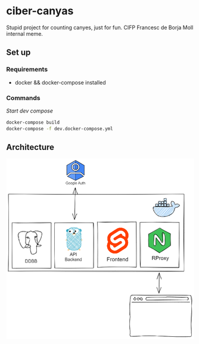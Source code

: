 # ciber-canyas

Stupid project for counting canyes, just for fun. CIFP Francesc de Borja Moll internal meme.

## Set up 

### Requirements

+ docker && docker-compose installed

### Commands

*Start dev compose*

```bash
docker-compose build
docker-compose -f dev.docker-compose.yml
```

## Architecture
![img/canyes-diagram.png](img/canyes-diagram.png)
